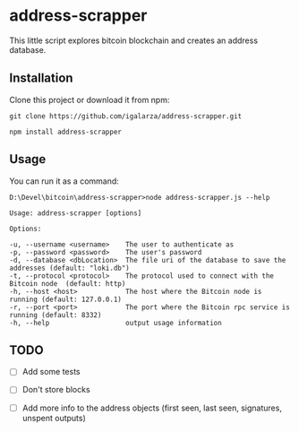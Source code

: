 
# address-scrapper

This little script explores bitcoin blockchain and creates an address database.

## Installation

Clone this project or download it from npm:

`git clone https://github.com/igalarza/address-scrapper.git`

`npm install address-scrapper`

## Usage

You can run it as a command:

    D:\Devel\bitcoin\address-scrapper>node address-scrapper.js --help

    Usage: address-scrapper [options]

    Options:

    -u, --username <username>    The user to authenticate as
    -p, --password <password>    The user's password
    -d, --database <dbLocation>  The file uri of the database to save the addresses (default: "loki.db")
    -t, --protocol <protocol>    The protocol used to connect with the Bitcoin node  (default: http)
    -h, --host <host>            The host where the Bitcoin node is running (default: 127.0.0.1)
    -r, --port <port>            The port where the Bitcoin rpc service is running (default: 8332)
    -h, --help                   output usage information

## TODO

- [ ] Add some tests
- [ ] Don't store blocks
- [ ] Add more info to the address objects (first seen, last seen, signatures, unspent outputs)


